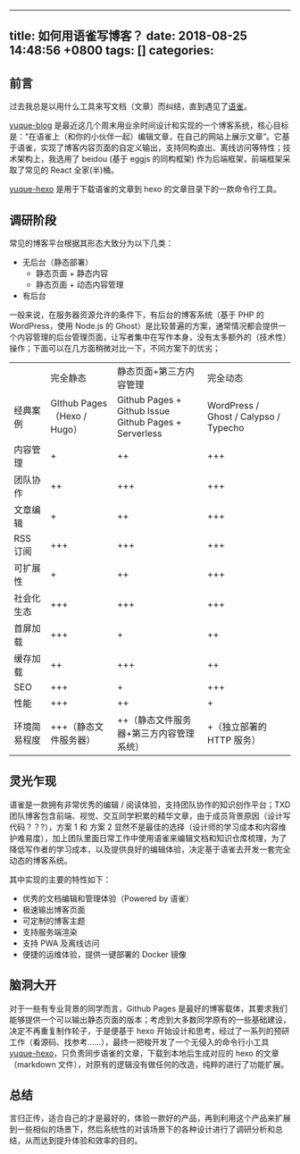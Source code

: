 
---
title: 如何用语雀写博客？
date: 2018-08-25 14:48:56 +0800
tags: []
categories: 
---
## <a name="zv2lxl"></a>前言

过去我总是以用什么工具来写文档（文章）而纠结，直到遇见了[语雀](https://www.yuque.com/)。

[yuque-blog](https://github.com/x-cold/yuque-blog) 是最近这几个周末用业余时间设计和实现的一个博客系统，核心目标是：“在语雀上（和你的小伙伴一起）编辑文章，在自己的网站上展示文章”。它基于语雀，实现了博客内容页面的自定义输出，支持同构直出、离线访问等特性；技术架构上，我选用了 beidou (基于 eggjs 的同构框架) 作为后端框架，前端框架采取了常见的 React 全家(半)桶。

[yuque-hexo](https://github.com/x-cold/yuque-hexo) 是用于下载语雀的文章到 hexo 的文章目录下的一款命令行工具。

<!-- more -->

## <a name="ghgwlq"></a>调研阶段

常见的博客平台根据其形态大致分为以下几类：

* 无后台（静态部署）
    * 静态页面 + 静态内容
    * 静态页面 + 动态内容管理
* 有后台

一般来说，在服务器资源允许的条件下，有后台的博客系统（基于 PHP 的 WordPress，使用 Node.js 的 Ghost）是比较普遍的方案，通常情况都会提供一个内容管理的后台管理页面，让写者集中在写作本身，没有太多额外的（技术性）操作；下面可以在几方面稍微对比一下，不同方案下的优劣；

<div class="bi-table">
  <table>
    <colgroup>
      <col width="auto" />
      <col width="auto" />
      <col width="auto" />
      <col width="auto" />
    </colgroup>
    <tbody>
      <tr>
        <td rowspan="1" colSpan="1">
          <div data-type="p">​</div>
        </td>
        <td rowspan="1" colSpan="1">
          <div data-type="p">完全静态</div>
        </td>
        <td rowspan="1" colSpan="1">
          <div data-type="p">静态页面+第三方内容管理</div>
        </td>
        <td rowspan="1" colSpan="1">
          <div data-type="p">完全动态</div>
        </td>
      </tr>
      <tr>
        <td rowspan="1" colSpan="1">
          <div data-type="p">经典案例</div>
        </td>
        <td rowspan="1" colSpan="1">
          <div data-type="p">GIthub Pages（Hexo / Hugo）</div>
        </td>
        <td rowspan="1" colSpan="1">
          <div data-type="p">Github Pages + Github Issue</div>
          <div data-type="p">Github Pages + Serverless</div>
        </td>
        <td rowspan="1" colSpan="1">
          <div data-type="p">WordPress / Ghost / Calypso / Typecho</div>
        </td>
      </tr>
      <tr>
        <td rowspan="1" colSpan="1">
          <div data-type="p">内容管理</div>
        </td>
        <td rowspan="1" colSpan="1">
          <div data-type="p">+</div>
        </td>
        <td rowspan="1" colSpan="1">
          <div data-type="p">++</div>
        </td>
        <td rowspan="1" colSpan="1">
          <div data-type="p">+++</div>
        </td>
      </tr>
      <tr>
        <td rowspan="1" colSpan="1">
          <div data-type="p">团队协作</div>
        </td>
        <td rowspan="1" colSpan="1">
          <div data-type="p">++</div>
        </td>
        <td rowspan="1" colSpan="1">
          <div data-type="p">+++</div>
        </td>
        <td rowspan="1" colSpan="1">
          <div data-type="p">+++</div>
        </td>
      </tr>
      <tr>
        <td rowspan="1" colSpan="1">
          <div data-type="p">文章编辑</div>
        </td>
        <td rowspan="1" colSpan="1">
          <div data-type="p">+</div>
        </td>
        <td rowspan="1" colSpan="1">
          <div data-type="p">++</div>
        </td>
        <td rowspan="1" colSpan="1">
          <div data-type="p">+++</div>
        </td>
      </tr>
      <tr>
        <td rowspan="1" colSpan="1">
          <div data-type="p">RSS 订阅</div>
        </td>
        <td rowspan="1" colSpan="1">
          <div data-type="p">+++</div>
        </td>
        <td rowspan="1" colSpan="1">
          <div data-type="p">+++</div>
        </td>
        <td rowspan="1" colSpan="1">
          <div data-type="p">+++</div>
        </td>
      </tr>
      <tr>
        <td rowspan="1" colSpan="1">
          <div data-type="p">可扩展性</div>
        </td>
        <td rowspan="1" colSpan="1">
          <div data-type="p">+</div>
        </td>
        <td rowspan="1" colSpan="1">
          <div data-type="p">++</div>
        </td>
        <td rowspan="1" colSpan="1">
          <div data-type="p">+++</div>
        </td>
      </tr>
      <tr>
        <td rowspan="1" colSpan="1">
          <div data-type="p">社会化生态</div>
        </td>
        <td rowspan="1" colSpan="1">
          <div data-type="p">+++</div>
        </td>
        <td rowspan="1" colSpan="1">
          <div data-type="p">+++</div>
        </td>
        <td rowspan="1" colSpan="1">
          <div data-type="p">+++</div>
        </td>
      </tr>
      <tr>
        <td rowspan="1" colSpan="1">
          <div data-type="p">首屏加载</div>
        </td>
        <td rowspan="1" colSpan="1">
          <div data-type="p">+++</div>
        </td>
        <td rowspan="1" colSpan="1">
          <div data-type="p">+</div>
        </td>
        <td rowspan="1" colSpan="1">
          <div data-type="p">++</div>
        </td>
      </tr>
      <tr>
        <td rowspan="1" colSpan="1">
          <div data-type="p">缓存加载</div>
        </td>
        <td rowspan="1" colSpan="1">
          <div data-type="p">++</div>
        </td>
        <td rowspan="1" colSpan="1">
          <div data-type="p">+++</div>
        </td>
        <td rowspan="1" colSpan="1">
          <div data-type="p">++</div>
        </td>
      </tr>
      <tr>
        <td rowspan="1" colSpan="1">
          <div data-type="p">SEO</div>
        </td>
        <td rowspan="1" colSpan="1">
          <div data-type="p">+++</div>
        </td>
        <td rowspan="1" colSpan="1">
          <div data-type="p">+</div>
        </td>
        <td rowspan="1" colSpan="1">
          <div data-type="p">+++</div>
        </td>
      </tr>
      <tr>
        <td rowspan="1" colSpan="1">
          <div data-type="p">性能</div>
        </td>
        <td rowspan="1" colSpan="1">
          <div data-type="p">+++</div>
        </td>
        <td rowspan="1" colSpan="1">
          <div data-type="p">++</div>
        </td>
        <td rowspan="1" colSpan="1">
          <div data-type="p">+</div>
        </td>
      </tr>
      <tr>
        <td rowspan="1" colSpan="1">
          <div data-type="p">环境简易程度</div>
        </td>
        <td rowspan="1" colSpan="1">
          <div data-type="p">+++（静态文件服务器）</div>
        </td>
        <td rowspan="1" colSpan="1">
          <div data-type="p">++（静态文件服务器+第三方内容管理系统）</div>
        </td>
        <td rowspan="1" colSpan="1">
          <div data-type="p">+（独立部署的 HTTP 服务）</div>
        </td>
      </tr>
    </tbody>
  </table>
</div>

## <a name="c8rbcf"></a>灵光乍现

语雀是一款拥有非常优秀的编辑 / 阅读体验，支持团队协作的知识创作平台；TXD 团队博客包含前端、视觉、交互同学积累的精华文章，由于成员背景原因（设计写代码？？?），方案 1 和 方案 2 显然不是最佳的选择（设计师的学习成本和内容维护难易度），加上团队里面日常工作中使用语雀来编辑文档和知识仓库梳理，为了降低写作者的学习成本，以及提供良好的编辑体验，决定基于语雀去开发一套完全动态的博客系统。

其中实现的主要的特性如下：

* 优秀的文档编辑和管理体验（Powered by 语雀）
* 极速输出博客页面
* 可定制的博客主题
* 支持服务端渲染
* 支持 PWA 及离线访问
* 便捷的运维体验，提供一键部署的 Docker 镜像

## <a name="ugu4uf"></a>脑洞大开

对于一些有专业背景的同学而言，Github Pages 是最好的博客载体，其要求我们能够提供一个可以输出静态页面的版本；考虑到大多数同学原有的一些基础建设，决定不再重复制作轮子，于是便基于 hexo 开始设计和思考，经过了一系列的预研工作（看源码、找参考……），最终一把梭开发了一个无侵入的命令行小工具 [yuque-hexo](https://github.com/x-cold/yuque-hexo)，只负责同步语雀的文章，下载到本地后生成对应的 hexo 的文章（markdown 文件），对原有的逻辑没有做任何的改造，纯粹的进行了功能扩展。

## <a name="yecgrz"></a>总结

言归正传，适合自己的才是最好的，体验一款好的产品，再到利用这个产品来扩展到一些相似的场景下，然后系统性的对该场景下的各种设计进行了调研分析和总结，从而达到提升体验和效率的目的。




